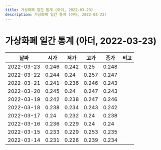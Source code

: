 ```yaml
---
title: 가상화폐 일간 통계 (아더, 2022-03-23)
description: 가상화폐 일간 통계 (아더, 2022-03-23)
---
```


가상화폐 일간 통계 (아더, 2022-03-23)
===

|날짜|시가|저가|고가|종가|비고|
|--|--|--|--|--|--|
|2022-03-23|0.246|0.242|0.25|0.248|    |
|2022-03-22|0.244|0.24|0.257|0.247|    |
|2022-03-21|0.241|0.236|0.246|0.243|    |
|2022-03-20|0.245|0.24|0.247|0.243|    |
|2022-03-19|0.242|0.238|0.247|0.246|    |
|2022-03-18|0.238|0.234|0.243|0.242|    |
|2022-03-17|0.24|0.232|0.24|0.238|    |
|2022-03-16|0.236|0.229|0.24|0.24|    |
|2022-03-15|0.233|0.229|0.253|0.235|    |
|2022-03-14|0.231|0.226|0.239|0.234|    |
